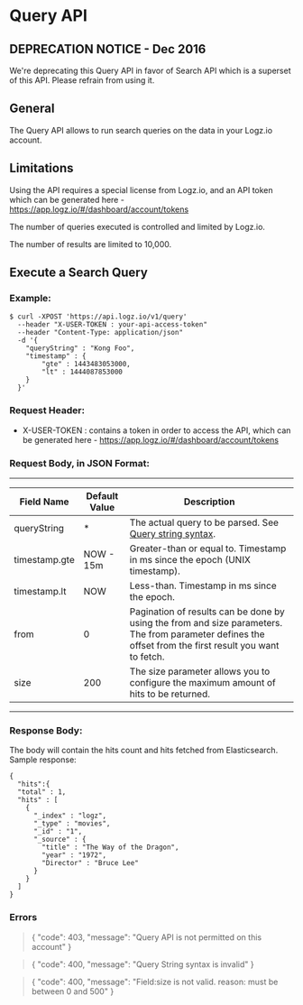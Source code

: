 # Query API

## DEPRECATION NOTICE - Dec 2016
We're deprecating this Query API in favor of Search API which is a superset of this API. Please refrain from using it.

## General
The Query API allows to run search queries on the data in your Logz.io account.

## Limitations
Using the API requires a special license from Logz.io, and an API token which can be generated here - https://app.logz.io/#/dashboard/account/tokens 

The number of queries executed is controlled and limited by Logz.io.

The number of results are limited to 10,000.

## Execute a Search Query

### Example:
```
$ curl -XPOST 'https://api.logz.io/v1/query'  
  --header "X-USER-TOKEN : your-api-access-token" 
  --header "Content-Type: application/json"
  -d '{ 
  	"queryString" : "Kong Foo",
    "timestamp" : {
        "gte" : 1443483053000,
        "lt" : 1444087853000
    }
  }'
```
### Request Header:
- X-USER-TOKEN : contains a token in order to access the API, which can be generated here - https://app.logz.io/#/dashboard/account/tokens 

### Request Body, in JSON Format:

-------------------------------------
| Field Name  | Default Value |  Description |
| ------------- | ------------- | ------------- |
| queryString  | *  | The actual query to be parsed. See  [Query string syntax](https://www.elastic.co/guide/en/elasticsearch/reference/1.4/query-dsl-query-string-query.html#query-string-syntax). |
| timestamp.gte  | NOW - 15m | Greater-than or equal to. Timestamp in ms since the epoch (UNIX timestamp).  |
| timestamp.lt | NOW | Less-than. Timestamp in ms since the epoch.|
| from | 0 | Pagination of results can be done by using the from and size parameters. The from parameter defines the offset from the first result you want to fetch. |
| size | 200 | The size parameter allows you to configure the maximum amount of hits to be returned. |
-------------------------------------


### Response Body:
The body will contain the hits count and hits fetched from Elasticsearch.
Sample response:
```
{
  "hits":{
  "total" : 1,
  "hits" : [
    {
      "_index" : "logz",
      "_type" : "movies",
      "_id" : "1",
      "_source" : {
        "title" : "The Way of the Dragon",
        "year" : "1972",
        "Director" : "Bruce Lee"
      }
    }
  ]
}
```

### Errors


> {
>   "code": 403,
>   "message": "Query API is not permitted on this account"
> }

> {
>   "code": 400,
>   "message": "Query String syntax is invalid"
> }

> {
>   "code": 400,
>   "message": "Field:size is not valid. reason: must be between 0 and 500"
> }

